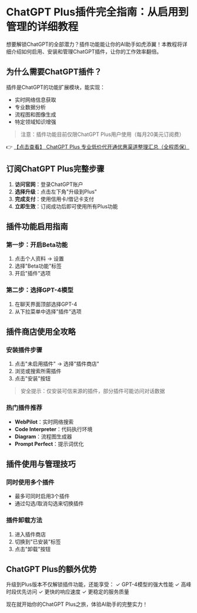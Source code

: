 # ChatGPT Plus插件完全指南：从启用到管理的详细教程

想要解锁ChatGPT的全部潜力？插件功能能让你的AI助手如虎添翼！本教程将详细介绍如何启用、安装和管理ChatGPT插件，让你的工作效率翻倍。

## 为什么需要ChatGPT插件？

插件是ChatGPT的功能扩展模块，能实现：
- 实时网络信息获取
- 专业数据分析
- 流程图和图像生成
- 特定领域知识增强

> 注意：插件功能目前仅限ChatGPT Plus用户使用（每月20美元订阅费）

👉 [【点击查看】 ChatGPT Plus 专业低价代开通优惠渠道整理汇总（全程质保）](https://bit.ly/DaiKai)

## 订阅ChatGPT Plus完整步骤

1. **访问官网**：登录ChatGPT账户
2. **选择升级**：点击左下角"升级到Plus"
3. **完成支付**：使用信用卡/借记卡支付
4. **立即生效**：订阅成功后即可使用所有Plus功能

## 插件功能启用指南

### 第一步：开启Beta功能
1. 点击个人资料 → 设置
2. 选择"Beta功能"标签
3. 开启"插件"选项

### 第二步：选择GPT-4模型
1. 在聊天界面顶部选择GPT-4
2. 从下拉菜单中选择"插件"选项

## 插件商店使用全攻略

### 安装插件步骤
1. 点击"未启用插件" → 选择"插件商店"
2. 浏览或搜索所需插件
3. 点击"安装"按钮

> 安全提示：仅安装可信来源的插件，部分插件可能访问对话数据

### 热门插件推荐
- **WebPilot**：实时网络搜索
- **Code Interpreter**：代码执行环境
- **Diagram**：流程图生成器
- **Prompt Perfect**：提示词优化

## 插件使用与管理技巧

### 同时使用多个插件
- 最多可同时启用3个插件
- 通过勾选/取消勾选来切换插件

### 插件卸载方法
1. 进入插件商店
2. 切换到"已安装"标签
3. 点击"卸载"按钮

## ChatGPT Plus的额外优势

升级到Plus版本不仅解锁插件功能，还能享受：
✓ GPT-4模型的强大性能
✓ 高峰时段优先访问
✓ 更快的响应速度
✓ 更稳定的服务质量

现在就开始你的ChatGPT Plus之旅，体验AI助手的完整实力！